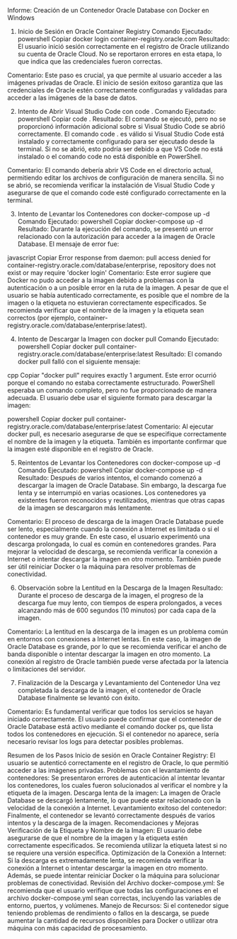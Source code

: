 Informe: Creación de un Contenedor Oracle Database con Docker en Windows
1. Inicio de Sesión en Oracle Container Registry
Comando Ejecutado:
powershell
Copiar
docker login container-registry.oracle.com
Resultado: El usuario inició sesión correctamente en el registro de Oracle utilizando su cuenta de Oracle Cloud. No se reportaron errores en esta etapa, lo que indica que las credenciales fueron correctas.

Comentario: Este paso es crucial, ya que permite al usuario acceder a las imágenes privadas de Oracle. El inicio de sesión exitoso garantiza que las credenciales de Oracle estén correctamente configuradas y validadas para acceder a las imágenes de la base de datos.

2. Intento de Abrir Visual Studio Code con code .
Comando Ejecutado:
powershell
Copiar
code .
Resultado: El comando se ejecutó, pero no se proporcionó información adicional sobre si Visual Studio Code se abrió correctamente. El comando code . es válido si Visual Studio Code está instalado y correctamente configurado para ser ejecutado desde la terminal. Si no se abrió, esto podría ser debido a que VS Code no está instalado o el comando code no está disponible en PowerShell.

Comentario: El comando debería abrir VS Code en el directorio actual, permitiendo editar los archivos de configuración de manera sencilla. Si no se abrió, se recomienda verificar la instalación de Visual Studio Code y asegurarse de que el comando code esté configurado correctamente en la terminal.

3. Intento de Levantar los Contenedores con docker-compose up -d
Comando Ejecutado:
powershell
Copiar
docker-compose up -d
Resultado: Durante la ejecución del comando, se presentó un error relacionado con la autorización para acceder a la imagen de Oracle Database. El mensaje de error fue:

javascript
Copiar
Error response from daemon: pull access denied for container-registry.oracle.com/database/enterprise, repository does not exist or may require 'docker login'
Comentario: Este error sugiere que Docker no pudo acceder a la imagen debido a problemas con la autenticación o a un posible error en la ruta de la imagen. A pesar de que el usuario se había autenticado correctamente, es posible que el nombre de la imagen o la etiqueta no estuvieran correctamente especificados. Se recomienda verificar que el nombre de la imagen y la etiqueta sean correctos (por ejemplo, container-registry.oracle.com/database/enterprise:latest).

4. Intento de Descargar la Imagen con docker pull
Comando Ejecutado:
powershell
Copiar
docker pull container-registry.oracle.com/database/enterprise:latest
Resultado: El comando docker pull falló con el siguiente mensaje:

cpp
Copiar
"docker pull" requires exactly 1 argument.
Este error ocurrió porque el comando no estaba correctamente estructurado. PowerShell esperaba un comando completo, pero no fue proporcionado de manera adecuada. El usuario debe usar el siguiente formato para descargar la imagen:

powershell
Copiar
docker pull container-registry.oracle.com/database/enterprise:latest
Comentario: Al ejecutar docker pull, es necesario asegurarse de que se especifique correctamente el nombre de la imagen y la etiqueta. También es importante confirmar que la imagen esté disponible en el registro de Oracle.

5. Reintentos de Levantar los Contenedores con docker-compose up -d
Comando Ejecutado:
powershell
Copiar
docker-compose up -d
Resultado: Después de varios intentos, el comando comenzó a descargar la imagen de Oracle Database. Sin embargo, la descarga fue lenta y se interrumpió en varias ocasiones. Los contenedores ya existentes fueron reconocidos y reutilizados, mientras que otras capas de la imagen se descargaron más lentamente.

Comentario: El proceso de descarga de la imagen Oracle Database puede ser lento, especialmente cuando la conexión a Internet es limitada o si el contenedor es muy grande. En este caso, el usuario experimentó una descarga prolongada, lo cual es común en contenedores grandes. Para mejorar la velocidad de descarga, se recomienda verificar la conexión a Internet o intentar descargar la imagen en otro momento. También puede ser útil reiniciar Docker o la máquina para resolver problemas de conectividad.

6. Observación sobre la Lentitud en la Descarga de la Imagen
Resultado:
Durante el proceso de descarga de la imagen, el progreso de la descarga fue muy lento, con tiempos de espera prolongados, a veces alcanzando más de 600 segundos (10 minutos) por cada capa de la imagen.

Comentario: La lentitud en la descarga de la imagen es un problema común en entornos con conexiones a Internet lentas. En este caso, la imagen de Oracle Database es grande, por lo que se recomienda verificar el ancho de banda disponible o intentar descargar la imagen en otro momento. La conexión al registro de Oracle también puede verse afectada por la latencia o limitaciones del servidor.

7. Finalización de la Descarga y Levantamiento del Contenedor
Una vez completada la descarga de la imagen, el contenedor de Oracle Database finalmente se levantó con éxito.

Comentario: Es fundamental verificar que todos los servicios se hayan iniciado correctamente. El usuario puede confirmar que el contenedor de Oracle Database está activo mediante el comando docker ps, que lista todos los contenedores en ejecución. Si el contenedor no aparece, sería necesario revisar los logs para detectar posibles problemas.

Resumen de los Pasos
Inicio de sesión en Oracle Container Registry: El usuario se autenticó correctamente en el registro de Oracle, lo que permitió acceder a las imágenes privadas.
Problemas con el levantamiento de contenedores: Se presentaron errores de autenticación al intentar levantar los contenedores, los cuales fueron solucionados al verificar el nombre y la etiqueta de la imagen.
Descarga lenta de la imagen: La imagen de Oracle Database se descargó lentamente, lo que puede estar relacionado con la velocidad de la conexión a Internet.
Levantamiento exitoso del contenedor: Finalmente, el contenedor se levantó correctamente después de varios intentos y la descarga de la imagen.
Recomendaciones y Mejoras
Verificación de la Etiqueta y Nombre de la Imagen: El usuario debe asegurarse de que el nombre de la imagen y la etiqueta estén correctamente especificados. Se recomienda utilizar la etiqueta latest si no se requiere una versión específica.
Optimización de la Conexión a Internet: Si la descarga es extremadamente lenta, se recomienda verificar la conexión a Internet o intentar descargar la imagen en otro momento. Además, se puede intentar reiniciar Docker o la máquina para solucionar problemas de conectividad.
Revisión del Archivo docker-compose.yml: Se recomienda que el usuario verifique que todas las configuraciones en el archivo docker-compose.yml sean correctas, incluyendo las variables de entorno, puertos, y volúmenes.
Manejo de Recursos: Si el contenedor sigue teniendo problemas de rendimiento o fallos en la descarga, se puede aumentar la cantidad de recursos disponibles para Docker o utilizar otra máquina con más capacidad de procesamiento.